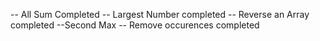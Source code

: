 -- All Sum Completed
-- Largest Number completed
-- Reverse an Array completed 
--Second Max
-- Remove occurences completed
